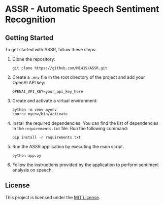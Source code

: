 # ASSR - Automatic Speech Sentiment Recognition

## Getting Started

To get started with ASSR, follow these steps:

1. Clone the repository:
    ```
    git clone https://github.com/M1419/ASSR.git
    ```

2. Create a `.env` file in the root directory of the project and add your OpenAI API key:
    ```
    OPENAI_API_KEY=your_api_key_here
    ```

3. Create and activate a virtual environment:
    ```
    python -m venv myenv
    source myenv/bin/activate
    ```

4. Install the required dependencies. You can find the list of dependencies in the `requirements.txt` file. Run the following command:
    ```
    pip install -r requirements.txt
    ```

5. Run the ASSR application by executing the main script.
    ```
    python app.py
    ```

6. Follow the instructions provided by the application to perform sentiment analysis on speech.

## License

This project is licensed under the [MIT License](LICENSE).